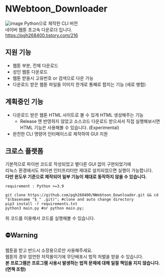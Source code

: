 # NWebtoon_Downloader

![image](https://user-images.githubusercontent.com/31213158/127667222-1ccf1ce8-ef4a-4875-9379-902cd8340e60.png)
Python으로 제작한 CLI 버전  
네이버 웹툰 초고속 다운로더 입니다.  
https://pgh268400.tistory.com/216

## 지원 기능
* 웹툰 부분, 전체 다운로드
* 성인 웹툰 다운로드
* 웹툰 받을시 고유번호 or 검색으로 다운 가능
* 다운로드 받은 웹툰 파일들 이미지 한개로 통째로 합치는 기능 (세로 병합)

## 계획중인 기능
* 다운로드 받은 웹툰 HTML 사이트로 볼 수 있게 HTML 생성해주는 기능
  - Release 엔 반영하지 않았고 소스코드 다운로드 받으셔서 직접 실행해보시면 HTML 기능은 사용해볼 수 있습니다. (Experimental)
* 완전한 CLI 명령어 인터페이스로 제작하여 GUI 지원

## 크로스 플랫폼
기본적으로 파이썬 코드로 작성되었고 별다른 GUI 없이 구현되었기에  
리눅스 환경에서도 파이썬 인터프리터만 제대로 설치되었으면 실행이 가능합니다.  
**다만 윈도우 기준으로 제작되어 일부 기능이 제대로 동작하지 않을 수 있습니다.**

```
requirement : Python >=3.9
```

```
git clone https://github.com/pgh268400/NWebtoon_Downloader.git && cd "$(basename "$_" .git)"; #clone and auto change directory
pip3 install -r requirements.txt
python3 main.py #or python main.py;
```
위 코드를 이용해서 코드를 실행해볼 수 있습니다.



## ⛔Warning
웹툰을 받고 반드시 소장용으로만 사용해주세요.  
웹툰의 경우 엄연한 저작물이기에 무단배포시 법적 처벌을 받을 수 있습니다.  
**본 프로그램은 프로그램 사용시 발생하는 법적 문제에 대해 일절 책임을 지지 않습니다. (면책 조항)**
